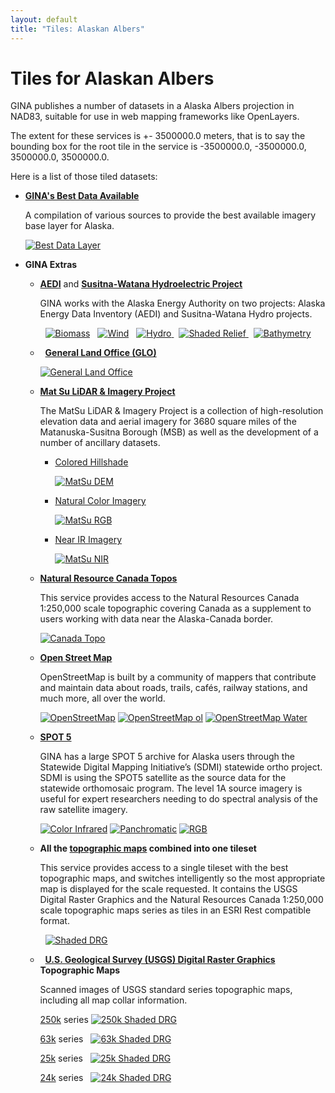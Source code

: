 ```yaml
---
layout: default
title: "Tiles: Alaskan Albers"
---
```


Tiles for Alaskan Albers
========================

<link type="text/css" rel="stylesheet" href="aa.stylesheet.css" />

GINA publishes a number of datasets in a Alaska Albers projection in NAD83, suitable for use in web mapping frameworks like OpenLayers.

The extent for these services is +- 3500000.0 meters, that is to say the bounding box for the root tile in the service is -3500000.0, -3500000.0, 3500000.0, 3500000.0.

Here is a list of those tiled datasets:

- **[GINA's Best Data Available](web_bdl.html)**
    <p class="description">
    A compilation of various sources to provide the best available imagery base layer for Alaska.
    </p>

    <a href="http://tiles.gina.alaska.edu/tilesrv/info/bdl_aa"><img class="icon"  src="http://tiles.gina.alaska.edu/tiles/bdl_aa/tile/0/0/0" alt="Best Data Layer"></a>

- **GINA Extras**

    - **[AEDI](http://akenergyinventory.org/)** and **[Susitna-Watana Hydroelectric Project](http://www.susitna-watanahydro.org/project/project-description/)**
        <p class="description">
        GINA works with the Alaska Energy Authority on two projects: Alaska Energy Data Inventory (AEDI) and Susitna-Watana Hydro projects.
        </p>

        <a style="margin-left:8px;" href="http://tiles.gina.alaska.edu/tilesrv/info/aea_forest_biomass_aa"><img class="icon" src="http://tiles.gina.alaska.edu/tiles/aea_forest_biomass_aa/tile/0/0/0" alt="Biomass"></a>
        <a style="margin-left:8px;" href="http://tiles.gina.alaska.edu/tilesrv/info/aea_wind_aa"><img class="icon" src="http://tiles.gina.alaska.edu/tiles/aea_wind_aa/tile/0/0/0" alt="Wind"></a>
        <a style="margin-left:8px;" href="http://tiles.gina.alaska.edu/tilesrv/info/hydro_aa"><img class="icon" src="http://tiles.gina.alaska.edu/tiles/hydro_aa/tile/0/0/0" alt="Hydro">
        <a style="margin-left:8px;" href="http://tiles.gina.alaska.edu/tilesrv/info/aea_ak_shaded_relief_aa"><img class="icon" src="http://tiles.gina.alaska.edu/tiles/aea_ak_shaded_relief_aa/tile/0/0/0" alt="Shaded Relief">
        <a style="margin-left:8px;" href="http://tiles.gina.alaska.edu/tilesrv/info/aea_gina_bathymetry_aa"><img class="icon" src="http://tiles.gina.alaska.edu/tiles/aea_gina_bathymetry_aa/tile/0/0/0" alt="Bathymetry">


    - **[General Land Office (GLO)](http://www.glorecords.blm.gov/default.aspx)**

        <a href="http://tiles.gina.alaska.edu/tilesrv/info/glo"><img class="icon" src="http://tiles.gina.alaska.edu/tiles/glo/tile/0/0/0" alt="General Land Office"></a>

    - **[Mat Su LiDAR & Imagery Project](http://www.matsugov.us/it/gis/2011-lidar-imagery-project)**
        <p class="description">
        The MatSu LiDAR & Imagery Project is a collection of high-resolution elevation data and aerial imagery for 3680 square miles of the Matanuska-Susitna Borough (MSB) as well as the development of a number of ancillary datasets.
        </p>

      - [Colored Hillshade](web_matsu_dem_aa.html)

          <a href="http://tiles.gina.alaska.edu/tilesrv/info/matsu_dem_aa"><img class="matsu-icon" src="http://tiles.gina.alaska.edu/tiles/matsu_dem_aa/tile/0/0/0" alt="MatSu DEM"></a>

      - [Natural Color Imagery](web_matsu_imagery_rgb_aa.html)

          <a href="http://tiles.gina.alaska.edu/tilesrv/info/matsu_rgb_aa"><img class="matsu-icon" src="http://tiles.gina.alaska.edu/tiles/matsu_rgb_aa/tile/0/0/0" alt="MatSu RGB"></a>

      - [Near IR Imagery](web_matsu_imagery_nir_aa.html)

          <a href="http://tiles.gina.alaska.edu/tilesrv/info/matsu_nir_aa"><img class="matsu-icon" src="http://tiles.gina.alaska.edu/tiles/matsu_nir_aa/tile/0/0/0" alt="MatSu NIR"></a>  

    - **[Natural Resource Canada Topos](web_nrcan_topo.html)**
        <p class="description">
        This service provides access to the Natural Resources Canada 1:250,000 scale topographic covering Canada as a supplement to users working with data near the Alaska-Canada border.
        </p>

        <a href="http://tiles.gina.alaska.edu/tilesrv/info/drg_nrcan_aa"><img class="icon" src="http://tiles.gina.alaska.edu/tiles/drg_nrcan_aa/tile/0/0/0" alt="Canada Topo"></a>

    - **[Open Street Map](https://www.openstreetmap.org/about)**
        <p class="description">
        OpenStreetMap is built by a community of mappers that contribute and maintain data about roads, trails, cafés, railway stations, and much more, all over the world.
        </p>

        <a href="http://tiles.gina.alaska.edu/tilesrv/info/osm"><img class="icon" src="http://tiles.gina.alaska.edu/tiles/osm/tile/0/0/0" alt="OpenStreetMap"></a>
        <a href="http://tiles.gina.alaska.edu/tilesrv/info/osm-ol"><img class="icon" src="http://tiles.gina.alaska.edu/tiles/osm-ol/tile/0/0/0" alt="OpenStreetMap ol"></a>
        <a href="http://tiles.gina.alaska.edu/tilesrv/info/osm-water"><img class="icon" src="http://tiles.gina.alaska.edu/tiles/osm-water/tile/0/0/0" alt="OpenStreetMap Water"></a>

    - **[SPOT 5](http://www.gina.alaska.edu/data/satellite/spot-5)**
        <p class="description">
        GINA has a large SPOT 5 archive for Alaska users through the Statewide Digital Mapping Initiative’s (SDMI) statewide ortho project. SDMI is using the SPOT5 satellite as the source data for the statewide orthomosaic program. The level 1A source imagery is useful for expert researchers needing to do spectral analysis of the raw satellite imagery.
        </p>

        <a href="http://tiles.gina.alaska.edu/tilesrv/info/SPOT5.SDMI.ORTHO_CIR_aa"><img class="icon" src="http://tiles.gina.alaska.edu/tiles/SPOT5.SDMI.ORTHO_CIR_aa/tile/0/0/0" alt="Color Infrared"></a>
        <a href="http://tiles.gina.alaska.edu/tilesrv/info/SPOT5.SDMI.ORTHO_PAN_aa"><img class="icon" src="http://tiles.gina.alaska.edu/tiles/SPOT5.SDMI.ORTHO_PAN_aa/tile/0/0/0" alt="Panchromatic"></a>
        <a href="http://tiles.gina.alaska.edu/tilesrv/info/SPOT5.SDMI.ORTHO_RGB_aa"><img class="icon" src="http://tiles.gina.alaska.edu/tiles/SPOT5.SDMI.ORTHO_RGB_aa/tile/0/0/0" alt="RGB"></a>

    - **All the [topographic maps](web_drg.html) combined into one tileset**
        <p class="description">
        This service provides access to a single tileset with the best topographic maps, and switches intelligently so the most appropriate map is displayed for the scale requested. It contains the USGS Digital Raster Graphics and the Natural Resources Canada 1:250,000 scale topographic maps series as tiles in an ESRI Rest compatible format.
        </p>

        <a style="margin-left:8px;" href="http://tiles.gina.alaska.edu/tilesrv/info/drg_shaded_aa"><img class="icon" src="http://tiles.gina.alaska.edu/tiles/drg_shaded_aa/tile/0/0/0" alt="Shaded DRG">

    - **[U.S. Geological Survey (USGS) Digital Raster Graphics](http://topomaps.usgs.gov/drg/) Topographic Maps**
        <p class="description">
        Scanned images of USGS standard series topographic maps, including all map collar information.
        </p>

        [250k](web_250k_drg_aa.html) series
              <a href="http://tiles.gina.alaska.edu/tilesrv/info/250k_drg_shaded_aa"><img class="icon"  src="http://tiles.gina.alaska.edu/tiles/250k_drg_shaded_aa/tile/0/0/0" alt="250k Shaded DRG"></a>

        [63k](web_63k_drg_aa.html) series
              <a style="margin-left:8px;" href="http://tiles.gina.alaska.edu/tilesrv/info/63k_drg_shaded_aa"><img class="icon" src="http://tiles.gina.alaska.edu/tiles/63k_drg_shaded_aa/tile/0/0/0" alt="63k Shaded DRG"></a>

        [25k](web_25k_drg_aa.html) series
              <a style="margin-left:8px;" href="http://tiles.gina.alaska.edu/tilesrv/info/25k_drg_shaded_aa"><img class="icon" src="http://tiles.gina.alaska.edu/tiles/25k_drg_shaded_aa/tile/0/0/0" alt="25k Shaded DRG"></a>

        [24k](web_24k_drg_aa.html) series
              <a style="margin-left:8px;" href="http://tiles.gina.alaska.edu/tilesrv/info/24k_drg_shaded_aa"><img class="icon" src="http://tiles.gina.alaska.edu/tiles/24k_drg_shaded_aa/tile/0/0/0" alt="24k Shaded DRG"></a>
